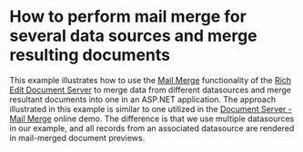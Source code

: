 # How to perform mail merge for several data sources and merge resulting documents


<p>This example illustrates how to use the <a href="http://documentation.devexpress.com/#DocumentServer/CustomDocument15278">Mail Merge</a> functionality of the <a href="http://documentation.devexpress.com/#DocumentServer/CustomDocument15092">Rich Edit Document Server</a> to merge data from different datasources and merge resultant documents into one in an ASP.NET application. The approach illustrated in this example is similar to one utilized in the <a href="http://demos.devexpress.com/ASPxDocumentServerDemos/RichEdit/RichEditMailMerge.aspx">Document Server - Mail Merge</a> online demo. The difference is that we use multiple datasources in our example, and all records from an associated datasource are rendered in mail-merged document previews.</p>

<br/>


